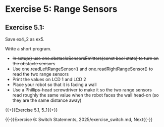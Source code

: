 # Exercise 5: Range Sensors


## Exercise 5.1:

Save ex4_2 as ex5.

Write a short program.
- ~~In setup() use one.obstacleSensorsEmitters(const bool state) to turn on the obstacle sensors~~
- Use one.readLeftRangeSensor() and one.readRightRangeSensor() to read the two range sensors
- Print the values on LCD 1 and LCD 2
- Place your robot so that it is facing a wall
- Use a Phillips-head screwdriver to make it so the two range sensors read roughly the same value when the robot faces the wall head-on (so they are the same distance away)

{{+}}Exercise 5.1, 5_1{{+}}

{{-}}Exercise 6: Switch Statements, 2025/exercise_switch.md, Next{{-}}